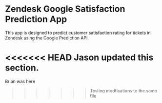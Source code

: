 Zendesk Google Satisfaction Prediction App
==========

This app is designed to predict customer satisfaction rating for tickets in Zendesk using the Google Prediction API.

<<<<<<< HEAD
Jason updated this section.
=======
Brian was here
>>>>>>> Testing modfications to the same file

